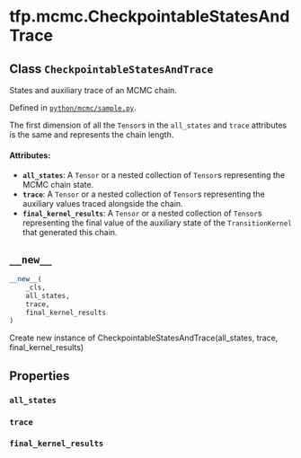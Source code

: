 <div itemscope itemtype="http://developers.google.com/ReferenceObject">
<meta itemprop="name" content="tfp.mcmc.CheckpointableStatesAndTrace" />
<meta itemprop="path" content="Stable" />
<meta itemprop="property" content="all_states"/>
<meta itemprop="property" content="trace"/>
<meta itemprop="property" content="final_kernel_results"/>
<meta itemprop="property" content="__new__"/>
</div>

# tfp.mcmc.CheckpointableStatesAndTrace

## Class `CheckpointableStatesAndTrace`

States and auxiliary trace of an MCMC chain.





Defined in [`python/mcmc/sample.py`](https://github.com/tensorflow/probability/tree/master/tensorflow_probability/python/mcmc/sample.py).

<!-- Placeholder for "Used in" -->

The first dimension of all the `Tensor`s in the `all_states` and `trace`
attributes is the same and represents the chain length.

#### Attributes:

* <b>`all_states`</b>: A `Tensor` or a nested collection of `Tensor`s representing the
    MCMC chain state.
* <b>`trace`</b>: A `Tensor` or a nested collection of `Tensor`s representing the
    auxiliary values traced alongside the chain.
* <b>`final_kernel_results`</b>: A `Tensor` or a nested collection of `Tensor`s
    representing the final value of the auxiliary state of the
    `TransitionKernel` that generated this chain.

<h2 id="__new__"><code>__new__</code></h2>

``` python
__new__(
    _cls,
    all_states,
    trace,
    final_kernel_results
)
```

Create new instance of CheckpointableStatesAndTrace(all_states, trace, final_kernel_results)



## Properties

<h3 id="all_states"><code>all_states</code></h3>



<h3 id="trace"><code>trace</code></h3>



<h3 id="final_kernel_results"><code>final_kernel_results</code></h3>





